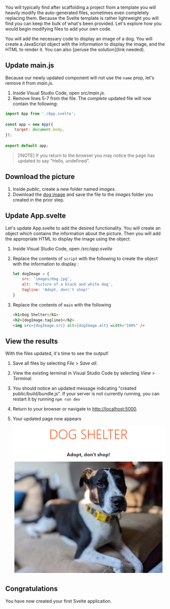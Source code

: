 You will typically find after scaffolding a project from a template you will heavily modify the auto-generated files, sometimes even completely replacing them. Because the Svelte template is rather lightweight you will find you can keep the bulk of what's been provided. Let's explore how you would begin modifying files to add your own code.

You will add the necessary code to display an image of a dog. You will create a JavaScript object with the information to display the image, and the HTML to render it. You can also [peruse the solution](link needed).

## Update main.js

Because our newly updated component will not use the `name` prop, let's remove it from *main.js*.

1. Inside Visual Studio Code, open *src/main.js*.
1. Remove lines 5-7 from the file. The *complete* updated file will now contain the following:

```javascript
import App from './App.svelte';

const app = new App({
    target: document.body,
});

export default app;
```

> [!NOTE] If you return to the browser you may notice the page has updated to say "Hello, undefined".

## Download the picture

1. Inside *public*, create a new folder named *images*.
1. Download the [dog image](./dog.jpg) and save the file to the *images* folder you created in the prior step.

## Update App.svelte

Let's update App.svelte to add the desired functionality. You will create an object which contains the information about the picture. Then you will add the appropriate HTML to display the image using the object.

1. Inside Visual Studio Code, open */src/app.svelte*
1. Replace the contents of `script` with the following to create the object with the information to display :

    ```javascript
    let dogImage = {
        src: 'images/dog.jpg',
        alt: 'Picture of a black and white dog',
        tagline: 'Adopt, don\'t shop!'
    }
    ```

1. Replace the contents of `main` with the following

    ```html
    <h1>Dog Shelter</h1>
    <h2>{dogImage.tagline}</h2>
    <img src={dogImage.src} alt={dogImage.alt} width="100%" />
    ```

## View the results

With the files updated, it's time to see the output!

1. Save all files by selecting *File* > *Save all*.
1. View the existing terminal in Visual Studio Code by selecting *View* > *Terminal*.
1. You should notice an updated message indicating "created public/build/bundle.js". If your server is not currently running, you can restart it by running `npm run dev`
1. Return to your browser or navigate to [http://localhost:5000](http://localhost:5000).
1. Your updated page now appears

    ![Screenshot of final result](final.png)

## Congratulations

You have now created your first Svelte application.
